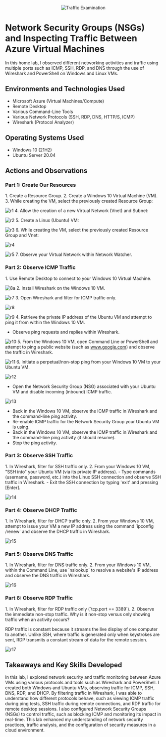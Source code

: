 <p align="center">
  <img src="https://i.imgur.com/Ua7udoS.png" alt="Traffic Examination"/>
</p>

<h1>Network Security Groups (NSGs) and Inspecting Traffic Between Azure Virtual Machines</h1>
In this home lab, I observed different networking activities and traffic using multiple ports such as ICMP, SSH, RDP, and DNS through the use of Wireshark and PowerShell on Windows and Linux VMs.<br />

<h2>Environments and Technologies Used</h2>

- Microsoft Azure (Virtual Machines/Compute)
- Remote Desktop
- Various Command-Line Tools
- Various Network Protocols (SSH, RDP, DNS, HTTP/S, ICMP)
- Wireshark (Protocol Analyzer)

<h2>Operating Systems Used</h2>

- Windows 10 (21H2)
- Ubuntu Server 20.04

<h2>Actions and Observations</h2>

<h3>Part 1: Create Our Resources</h3>
1. Create a Resource Group.
2. Create a Windows 10 Virtual Machine (VM).
3. While creating the VM, select the previously created Resource Group:  
 
![r1](https://github.com/user-attachments/assets/8c12e457-4e9d-4c62-afea-0b566f0d4d4d)
4. Allow the creation of a new Virtual Network (Vnet) and Subnet:  
  
![r2](https://github.com/user-attachments/assets/f93823f1-e760-4828-b841-42e5e271f2bf)
5. Create a Linux (Ubuntu) VM:  
  
![r3](https://github.com/user-attachments/assets/44662103-2d2b-445e-91d1-a3be63c776de)
6. While creating the VM, select the previously created Resource Group and Vnet:  
 
![r4](https://github.com/user-attachments/assets/34efc00d-5066-4a89-b5a8-9c1eb04b4b18)
  
![r5](https://github.com/user-attachments/assets/9f753070-e792-4379-ada9-b2e06ebe351f)
7. Observe your Virtual Network within Network Watcher.

<h3>Part 2: Observe ICMP Traffic</h3>
1. Use Remote Desktop to connect to your Windows 10 Virtual Machine.
  
![8a](https://github.com/user-attachments/assets/c6584f4c-3962-4577-8a6e-45d525a606a3)
2. Install Wireshark on the Windows 10 VM.
 
![r7](https://github.com/user-attachments/assets/fb892647-2d82-42ac-ac75-026f41756721)
3. Open Wireshark and filter for ICMP traffic only.  
  
![r8](https://github.com/user-attachments/assets/5ffdf512-9256-4c16-8f6f-78e5db53643a)
  
![r9](https://github.com/user-attachments/assets/d5f9fb6d-a6cf-443b-87e9-c5aa342ddf86)
4. Retrieve the private IP address of the Ubuntu VM and attempt to ping it from within the Windows 10 VM.
   - Observe ping requests and replies within Wireshark.  
 
![r10](https://github.com/user-attachments/assets/d2e9e16f-e3ea-4be9-9f30-ca4c6a76e5de)
5. From the Windows 10 VM, open Command Line or PowerShell and attempt to ping a public website (such as www.google.com) and observe the traffic in Wireshark.  
 
![r11](https://github.com/user-attachments/assets/851a5168-d2e5-4de4-b3d1-c648083a1f43)
6. Initiate a perpetual/non-stop ping from your Windows 10 VM to your Ubuntu VM.  

![r12](https://github.com/user-attachments/assets/e3e360e2-a68f-4a52-8f3f-0ff582f1de97)
   - Open the Network Security Group (NSG) associated with your Ubuntu VM and disable incoming (inbound) ICMP traffic.  
  
![r13](https://github.com/user-attachments/assets/14480679-a50a-4435-a3ce-4a7c475947f5)
   - Back in the Windows 10 VM, observe the ICMP traffic in Wireshark and the command-line ping activity.
   - Re-enable ICMP traffic for the Network Security Group your Ubuntu VM is using.
   - Back in the Windows 10 VM, observe the ICMP traffic in Wireshark and the command-line ping activity (it should resume).
   - Stop the ping activity.

<h3>Part 3: Observe SSH Traffic</h3>
1. In Wireshark, filter for SSH traffic only.
2. From your Windows 10 VM, "SSH into" your Ubuntu VM (via its private IP address).
   - Type commands (username, password, etc.) into the Linux SSH connection and observe SSH traffic in Wireshark.
   - Exit the SSH connection by typing 'exit' and pressing [Enter].  
  
![r14](https://github.com/user-attachments/assets/ed5b72c9-b33a-4135-b6cd-811c8d1c0085)

<h3>Part 4: Observe DHCP Traffic</h3>
1. In Wireshark, filter for DHCP traffic only.
2. From your Windows 10 VM, attempt to issue your VM a new IP address using the command `ipconfig /renew` and observe the DHCP traffic in Wireshark.  

![r15](https://github.com/user-attachments/assets/f87b8d1f-c7cb-4edf-97e5-b9e3e289f13e)
   
<h3>Part 5: Observe DNS Traffic</h3>
1. In Wireshark, filter for DNS traffic only.
2. From your Windows 10 VM, within the Command Line, use `nslookup` to resolve a website's IP address and observe the DNS traffic in Wireshark.  
  
![r16](https://github.com/user-attachments/assets/90e37913-0673-4590-a9c6-cdf98066d3ec)

<h3>Part 6: Observe RDP Traffic</h3>
1. In Wireshark, filter for RDP traffic only (`tcp.port == 3389`).
2. Observe the immediate non-stop traffic. Why is it non-stop versus only showing traffic when an activity occurs?
   
   RDP traffic is constant because it streams the live display of one computer to another. Unlike SSH, where traffic is generated only when keystrokes are sent, RDP transmits a constant stream of data for the remote session.  

![r17](https://github.com/user-attachments/assets/7d88097a-7e34-4b24-9a56-f1dd3d2d1f58)

<h2>Takeaways and Key Skills Developed</h2>
In this lab, I explored network security and traffic monitoring between Azure VMs using various protocols and tools such as Wireshark and PowerShell. I created both Windows and Ubuntu VMs, observing traffic for ICMP, SSH, DNS, RDP, and DHCP. By filtering traffic in Wireshark, I was able to understand how different protocols behave, such as viewing ICMP traffic during ping tests, SSH traffic during remote connections, and RDP traffic for remote desktop sessions. I also configured Network Security Groups (NSGs) to control traffic, such as blocking ICMP and monitoring its impact in real-time. This lab enhanced my understanding of network security practices, traffic analysis, and the configuration of security measures in a cloud environment.
